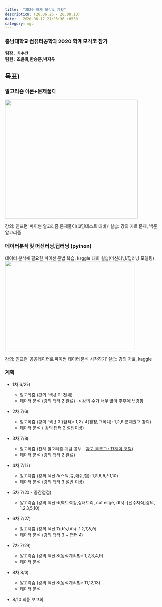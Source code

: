 ```yaml
---
title:  "2020 하계 모각코 계획"
description: (20.06.26 - 20.08.10)
date:   2020-06-17 21:03:36 +0530
category: mgc
---
```

### 충남대학교 컴퓨터공학과 2020 학계 모각코 참가
**팀장 : 최수연**  
**팀원 : 조윤희,한승훈,박지우**  



## 목표)
### 알고리즘 이론+문제풀이
<img src="https://user-images.githubusercontent.com/26339800/86516210-a5212100-be59-11ea-8fb3-4e20b0848c8e.JPG"  width="432" height="388">

강의: 인프런 '파이썬 알고리즘 문제풀이(코딩테스트 대비)'
실습: 강의 자료 문제, 백준 알고리즘


### 데이터분석 및 머신러닝,딥러닝 (python)
데이터 분석에 필요한 파이썬 문법 복습, kaggle 대회 실습(머신러닝/딥러닝 모델링)  
<img src="https://user-images.githubusercontent.com/26339800/86516231-d7cb1980-be59-11ea-81a1-28355dfa0a7a.JPG"  width="420" height="295">  

강의: 인프런 '공공데이터로 파이썬 데이터 분석 시작하기'
실습: 강의 자료, kaggle


### 계획

+ 1차 6/29)
  - 알고리즘 (강의 '섹션 0' 전체)
  - 데이터 분석 (강의 챕터 2 완료) -> 강의 수가 너무 많아 추후에 변경함

+ 2차 7/6)
  - 알고리즘 (강의 '섹션 3'(탐색): 1,2 / 4(결정,그리디): 1,2,5 문제풀고 강의)
  - 데이터 분석 ( 강의 챕터 2 절반이상)

+ 3차 7/8)
  - 알고리즘 (전체 알고리즘 개념 공부 - [참고 블로그 : 잔재미 코딩](https://www.fun-coding.org/Chapter12-bubblesorting.html))
  - 데이터 분석 (강의 챕터 2 완료)


+ 4차 7/13)
  - 알고리즘 (강의 섹션 5(스택,큐,해쉬,힙): 1,5,8,9,9.1,10)
  - 데이터 분석 (강의 챕터 3 절반 이상)
  

+ 5차 7/20 - 중간점검)
  - 알고리즘 (강의 섹션 6(백트랙킹,상태트리, cut edge, dfs): [선수지식]강의, 1,2,3,5,10)


+ 6차 7/27)
  - 알고리즘 (강의 섹션 7(dfs,bfs): 1,2,7,8,9)
  - 데이터 분석  (강의 챕터 3 + 챕터 4) 

+ 7차 7/29)
  - 알고리즘 (강의 섹션 8(동적계획법): 1,2,3,4,9)
  - 데이터 분석  

+ 8차 8/3)
  - 알고리즘 (강의 섹션 8(동적계획법): 11,12,13)
  - 데이터 분석  
  
+ 8/10 최종 보고회
